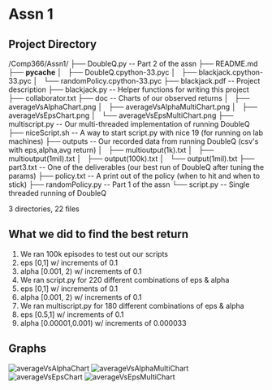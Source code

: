 # Assn 1

## Project Directory
/Comp366/Assn1/
├── DoubleQ.py  -- Part 2 of the assn
├── README.md
├── __pycache__
│   ├── DoubleQ.cpython-33.pyc
│   ├── blackjack.cpython-33.pyc
│   └── randomPolicy.cpython-33.pyc
├── blackjack.pdf  -- Project description
├── blackjack.py  -- Helper functions for writing this project
├── collaborator.txt
├── doc  -- Charts of our observed returns
│   ├── averageVsAlphaChart.png
│   ├── averageVsAlphaMultiChart.png
│   ├── averageVsEpsChart.png
│   └── averageVsEpsMultiChart.png
├── multiscript.py  -- Our multi-threaded implementation of running DoubleQ
├── niceScript.sh  -- A way to start script.py with nice 19 (for running on lab machines)
├── outputs  -- Our recorded data from running DoubleQ (csv's with eps,alpha,avg return)
│   ├── multioutput(1k).txt
│   ├── multioutput(1mil).txt
│   ├── output(100k).txt
│   └── output(1mil).txt
├── part3.txt  -- One of the deliverables (our best run of DoubleQ after tuning the params)
├── policy.txt  -- A print out of the policy (when to hit and when to stick)
├── randomPolicy.py  -- Part 1 of the assn
└── script.py  -- Single threaded running of DoubleQ

3 directories, 22 files

## What we did to find the best return
1. We ran 100k episodes to test out our scripts
  1. eps [0,1] w/ increments of 0.1
  1. alpha [0.001, 2) w/ increments of 0.1
1. We ran script.py for 220 different combinations of eps & alpha
  1. eps [0,1] w/ increments of 0.1
  1. alpha [0.001, 2) w/ increments of 0.1
1. We ran multiscript.py for 180 different combinations of eps & alpha
  1. eps [0.5,1] w/ increments of 0.1
  1. alpha [0.00001,0.001) w/ increments of 0.000033


## Graphs
![averageVsAlphaChart](/doc/averageVsAlphaChart.png?raw=true "Alpha")
![averageVsAlphaMultiChart](/doc/averageVsAlphaMultiChart?raw=true "Alpha Multi")
![averageVsEpsChart](/doc/averageVsEpsChart?raw=true "Eps")
![averageVsEpsMultiChart](/doc/averageVsEpsMultiChart?raw=true "Eps Multi")

